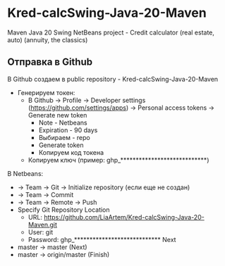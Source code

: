 # Kred-calcSwing-Java-20-Maven
Maven Java 20 Swing NetBeans project - Credit calculator (real estate, auto) (annuity, the classics)

Отправка в Github
---------------------------------------------------------------------------------

В Github создаем в public repository - Kred-calcSwing-Java-20-Maven
- Генерируем токен:
  - В Github -> Profile -> Developer settings (https://github.com/settings/apps) -> Personal access tokens -> Generate new token
    - Note - Netbeans
    - Expiration - 90 days
    - Выбираем - repo
    - Generate token
    - Копируем код токена
  - Копируем ключ (пример: ghp_****************************)

В Netbeans:
  - -> Team -> Git -> Initialize repository (если еще не создан)
  - -> Team -> Commit
  - -> Team -> Remote -> Push
   - Specify Git Repository Location
     - URL: https://github.com/LiaArtem/Kred-calcSwing-Java-20-Maven.git
     - User: git
     - Password: ghp_****************************
   Next
   - master -> master  (Next)
   - master -> origin/master  (Finish)
